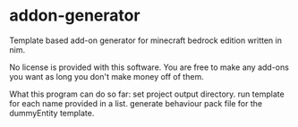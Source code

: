 # addon-generator
Template based add-on generator for minecraft bedrock edition written in nim.

No license is provided with this software. You are free to make any add-ons you want as long you don't make money off of them.

What this program can do so far:
    set project output directory.
    run template for each name provided in a list.
    generate behaviour pack file for the dummyEntity template.
